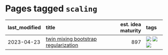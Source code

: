 # Pages tagged `scaling`

|last_modified|title|est. idea maturity|tags
|:---|:---|---:|:---|
|2023-04-23|[twin mixing bootstrap regularization](../twin_mixing_dropout.md)|897|[![](https://img.shields.io/badge/tag-experimental-53417a)](../tags/experimental.md) [![](https://img.shields.io/badge/tag-optimization-12eec5)](../tags/optimization.md) [![](https://img.shields.io/badge/tag-scaling-ea1833)](../tags/scaling.md)|